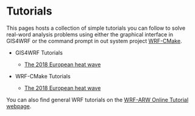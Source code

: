 # Tutorials

This pages hosts a collection of simple tutorials you can follow to solve real-word analysis problems using either the graphical interface in GIS4WRF or the command prompt in out system project [WRF-CMake](https://github.com/WRF-CMake/WRF).

- GIS4WRF Tutorials
    - [The 2018 European heat wave](gis4wrf/simulate-the-2018-european-heat-wave-with-gis4wrf.md)

- WRF-CMake Tutorials
    - [The 2018 European heat wave](wrf-cmake/simulate-the-2018-european-heat-wave-with-wrf-cmake.md)

You can also find general WRF tutorials on the [WRF-ARW Online Tutorial webpage](http://www2.mmm.ucar.edu/wrf/OnLineTutorial/CASES/index.php).
